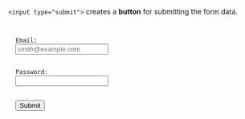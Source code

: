 `<input type="submit">` creates a **button** for submitting the form data.

<codeblock language="html" type="lesson">
<code>
<form>
  <label>Email:</label>
  <input type="text" placeholder="smith@example.com">
  <br>
  <label>Password:</label>
  <input type="password" >
  <br>
  <input type="submit" >
</form>
</code>
</codeblock>